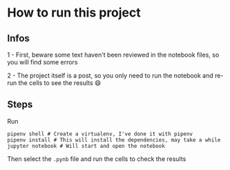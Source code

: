 # How to run this project

## Infos

1 - First, beware some text haven't been reviewed in the notebook files, so you will find some errors

2 - The project itself is a post, so you only need to run the notebook and re-run the cells to see the results :smile:

## Steps
Run 
```
pipenv shell # Create a virtualenv, I've done it with pipenv
pipenv install # This will install the dependencies, may take a while
jupyter notebook # Will start and open the notebook
```
Then select the `.pynb` file and run the cells to check the results